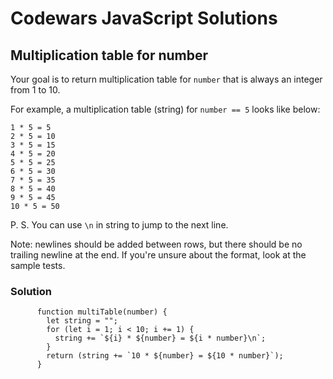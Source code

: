 # Codewars JavaScript Solutions

## Multiplication table for number

Your goal is to return multiplication table for `number` that is always an integer from 1 to 10.

For example, a multiplication table (string) for `number == 5` looks like below:

```
1 * 5 = 5
2 * 5 = 10
3 * 5 = 15
4 * 5 = 20
5 * 5 = 25
6 * 5 = 30
7 * 5 = 35
8 * 5 = 40
9 * 5 = 45
10 * 5 = 50
```

P. S. You can use `\n` in string to jump to the next line.

Note: newlines should be added between rows, but there should be no trailing newline at the end. If you're unsure about the format, look at the sample tests.

### Solution

```
      function multiTable(number) {
        let string = "";
        for (let i = 1; i < 10; i += 1) {
          string += `${i} * ${number} = ${i * number}\n`;
        }
        return (string += `10 * ${number} = ${10 * number}`);
      }
```
